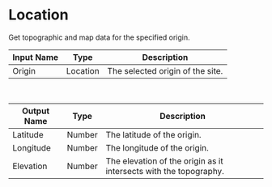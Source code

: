 
            
# Location

Get topographic and map data for the specified origin.

|Input Name|Type|Description|
|---|---|---|
|Origin|Location|The selected origin of the site.|


<br>

|Output Name|Type|Description|
|---|---|---|
|Latitude|Number|The latitude of the origin.|
|Longitude|Number|The longitude of the origin.|
|Elevation|Number|The elevation of the origin as it intersects with the topography.|

